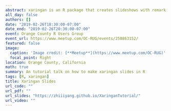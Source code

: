 ```yaml
---
abstract: xaringan is an R package that creates slideshows with remark.js through R Markdown. It simply turns a single R Markdown file to slides that support code syntax highlighting, live demos, images, gifs, math equations, and etc.. It makes your codes readable and easy to explain in those beautiful and effective browser-based slides with the presenter mode. And it also provides power and flexibility to customize advanced presentation themes with CSS. We will go over how to use xaringan to make slides, highlight code/output, manipulate images and texts, create layouts, host slides, version control and etc.
all_day: false
authors: []
date: "2019-02-26T18:30:00-07:00"
date_end: "2019-02-26T20:30:00-07:00"
event: Orange County R Users Group
event_url: https://www.meetup.com/OC-RUG/events/258863152/
featured: false
image:
  caption: 'Image credit: [**Meetup**](https://www.meetup.com/OC-RUG)'
  focal_point: Right
location: Orange County, California
math: true
summary: An tutorial talk on how to make xaringan slides in R
tags: [R, xaringan]
title: Xaringan Slides
url_code: ""
url_pdf: ""
url_slides: "https://zhiiiyang.github.io/XaringanTutorial/"
url_video: ""
---
```


